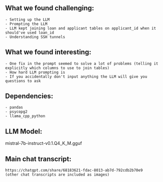 ## What we found challenging:
    - Setting up the LLM
    - Prompting the LLM
    - LLM kept joining loan and applicant tables on applicant_id when it should've used loan_id
    - Understanding SSH tunnels

## What we found interesting:
    - One fix in the prompt seemed to solve a lot of problems (telling it explicitly which columns to use to join tables)
    - How hard LLM prompting is
    - If you accidentally don't input anything the LLM will give you questions to ask


## Dependencies:
    - pandas
    - psycopg2
    - llama_cpp_python

## LLM Model: 
mistral-7b-instruct-v0.1.Q4_K_M.gguf

## Main chat transcript:
    https://chatgpt.com/share/68183621-fdac-8013-ab7d-792cdb2b70e9
    (other chat transcripts are included as images)
